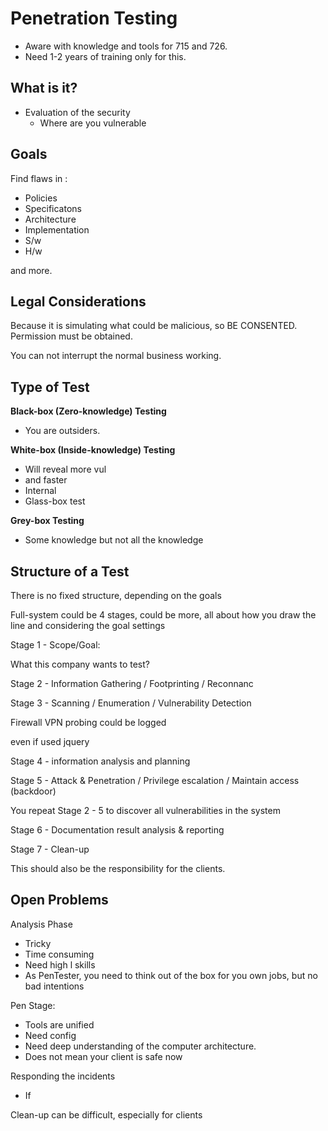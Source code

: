 # Penetration Testing

* Aware with knowledge and tools for 715 and 726.
* Need 1-2 years of training only for this.

## What is it?

* Evaluation of the security 
    * Where are you vulnerable

## Goals

Find flaws in :

* Policies
* Specificatons
* Architecture
* Implementation
* S/w
* H/w

and more.

## Legal Considerations

Because it is simulating what could be malicious, so BE CONSENTED. Permission must be obtained.

You can not interrupt the normal business working.

## Type of Test

**Black-box (Zero-knowledge) Testing**

* You are outsiders.

**White-box (Inside-knowledge) Testing**

* Will reveal more vul
* and faster
* Internal
* Glass-box test

**Grey-box Testing**

* Some knowledge but not all the knowledge

## Structure of a Test

There is no fixed structure, depending on the goals

Full-system could be 4 stages, could be more, all about how you draw the line and considering the goal settings

Stage 1 - Scope/Goal:

What this company wants to test?

Stage 2 - Information Gathering / Footprinting / Reconnanc

Stage 3 - Scanning / Enumeration / Vulnerability Detection 

Firewall VPN probing could be logged

even if used jquery 

Stage 4 - information analysis and planning

Stage 5 - Attack & Penetration / Privilege escalation / Maintain access (backdoor)

You repeat Stage 2 - 5 to discover all vulnerabilities in the system

Stage 6 - Documentation result analysis & reporting

Stage 7 - Clean-up

This should also be the responsibility for the clients.

## Open Problems

Analysis Phase

* Tricky
* Time consuming
* Need high l skills
* As PenTester, you need to think out of the box for you own jobs, but no bad intentions

Pen Stage:

* Tools are unified
* Need config
* Need deep understanding of the computer architecture.
* Does not mean your client is safe now

Responding the incidents

* If 

Clean-up can be difficult, especially for clients